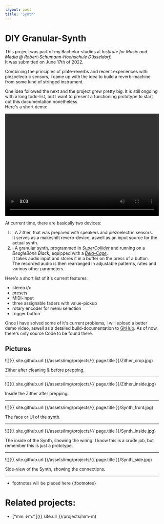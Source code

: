 ```yaml
---
layout: post
title: 'Synth'
---
```


# DIY Granular-Synth

This project was part of my Bachelor-studies at *Institute for Music and Media @ Robert-Schumann-Hochschule Düsseldorf.*  
It was submitted on June 17th of 2022.  

Combining the principles of plate-reverbs and recent experiences with piezoelectric sensors,
I came up with the idea to build a reverb-machine from some kind of stringed instrument.

One idea followed the next and the project grew pretty big. 
It is still ongoing with a long todo-list,
but I want to present a functioning prototype to start out this documentation nonetheless.  
Here's a short demo: 

<video width="100%" height="336" controls>
  <source src="{{ site.url }}/assets/vid/projects/{{page.title}}/demo.mp4" type="video/mp4">
</video>  

At current time, there are basically two devices:
1. : A Zither, that was prepared with speakers and piezoelectric sensors.  
It serves as a makeshift reverb-device, aswell as an input source for the actual synth.
2. : A granular synth, programmed in [*SuperCollider*](https://supercollider.github.io/) and running on a *BeagleBone Black*, equipped with a [*Bela-Cape*](https://eu.shop.bela.io/collections/bela-and-bela-mini/products/bela-cape).  
It takes audio input and stores it in a buffer on the press of a button.   
The recorded audio is then rearranged in adjustable patterns, rates and various other parameters.  

Here's a short list of it's current features:

- stereo i/o
- presets
- MIDI-input
- three assignable faders with value-pickup
- rotary encoder for menu selection
- trigger button

Once I have solved some of it's current problems, I will upload a better demo video, aswell as a detailed build-documentation to [GitHub](https://github.com/FunctionalJerk/bela-grainsynth). 
As of now, there's only source Code to be found there. 

## Pictures

![]({{ site.github.url }}/assets/img/projects/{{ page.title }}/Zither_crop.jpg)

Zither after cleaning & before prepping.

---

![]({{ site.github.url }}/assets/img/projects/{{ page.title }}/Zither_inside.jpg)

Inside the Zither after prepping.

---

![]({{ site.github.url }}/assets/img/projects/{{ page.title }}/Synth_front.jpg)

The face or UI of the synth.

---

![]({{ site.github.url }}/assets/img/projects/{{ page.title }}/Synth_inside.jpg)

The inside of the Synth, showing the wiring. 
I know this is a crude job, but remember this is just a prototype.

---

![]({{ site.github.url }}/assets/img/projects/{{ page.title }}/Synth_side.jpg)

Side-view of the Synth, showing the connections.

---

* footnotes will be placed here
{:footnotes}

# Related projects: 

- [°mm ↓m​:​°​,]({{ site.url }}/projects/mm-m)
